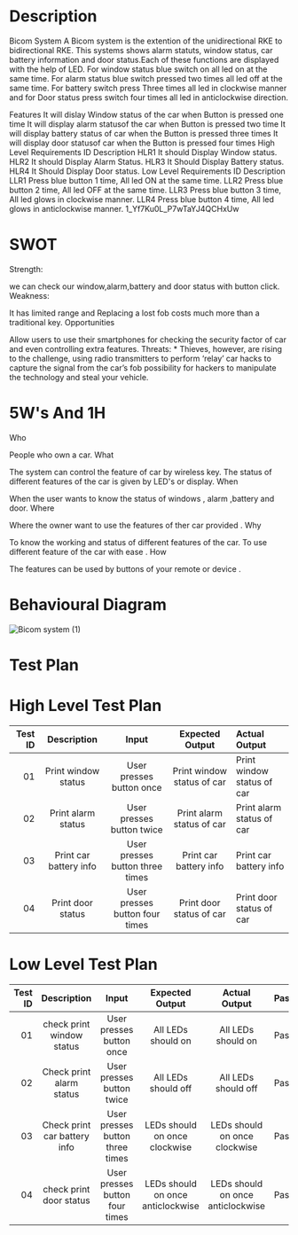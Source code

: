 
# Description


Bicom System
A Bicom system is the extention of the unidirectional RKE to bidirectional RKE. This systems shows alarm statuts, window status, car battery information and door status.Each of these functions are displayed with the help of LED. For window status blue switch on all led on at the same time. For alarm status blue switch pressed two times all led off at the same time. For battery switch press Three times all led in clockwise manner and for Door status press switch four times all led in anticlockwise direction.


Features
It will dislay Window status of the car when Button is pressed one time
It will display alarm statusof the car when Button is pressed two time
It will display battery status of car when the Button is pressed three times
It will display door statusof car when the Button is pressed four times
High Level Requirements
ID	Description
HLR1	It should Display Window status.
HLR2	It should Display Alarm Status.
HLR3	It Should Display Battery status.
HLR4	It Should Display Door status.
Low Level Requirements
ID	Description
LLR1	Press blue button 1 time, All led ON at the same time.
LLR2	Press blue button 2 time, All led OFF at the same time.
LLR3	Press blue button 3 time, All led glows in clockwise manner.
LLR4	Press blue button 4 time, All led glows in anticlockwise manner.
1_Yf7Ku0L_P7wTaYJ4QCHxUw

 # SWOT
Strength:

we can check our window,alarm,battery and door status with button click.
Weakness:

It has limited range and Replacing a lost fob costs much more than a traditional key.
Opportunities

Allow users to use their smartphones for checking the security factor of car and even controlling extra features.
Threats: * Thieves, however, are rising to the challenge, using radio transmitters to perform ‘relay’ car hacks to capture the signal from the car’s fob possibility for hackers to manipulate the technology and steal your vehicle.

# 5W's And 1H
Who

People who own a car.
What

The system can control the feature of car by wireless key.
The status of different features of the car is given by LED's or display.
When

When the user wants to know the status of windows , alarm ,battery and door.
Where

Where the owner want to use the features of ther car provided .
Why

To know the working and status of different features of the car.
To use different feature of the car with ease .
How

The features can be used by buttons of your remote or device .


# Behavioural Diagram
![Bicom system (1)](https://user-images.githubusercontent.com/98838344/157845520-9403535f-ff74-4a39-96b5-818670e9664c.png)

# Test Plan

# High Level Test Plan

| Test ID | Description | Input | Expected Output | Actual Output |
|---------:|:----------:|:------:|:--------------:|:---------------|
|01 | Print window status | User presses button once | Print window status of car | Print window status of car |
|02 | Print alarm status | User presses button twice | Print alarm status of car | Print alarm status of car |
|03 | Print car battery info | User presses button three times | Print car battery info |  Print car battery info |
|04 | Print door status | User presses button four times | Print door status of car | Print door status of car |

# Low Level Test Plan 

| Test ID | Description | Input | Expected Output | Actual Output | Passed |
|--------:|:-----------:|:-----:|:---------------:|:--------------:|:-------|
| 01      | check print window status |User presses button once| All LEDs should on | All LEDs should on | Pass |
|02 | Check print alarm status | User presses button twice | All LEDs should off | All LEDs should off | Pass |
|03 | Check print car battery info | User presses button three times | LEDs should on once clockwise | LEDs should on once clockwise | Pass |
|04 | check print door status |  User presses button four times | LEDs should on once anticlockwise | LEDs should on once anticlockwise | Pass |




